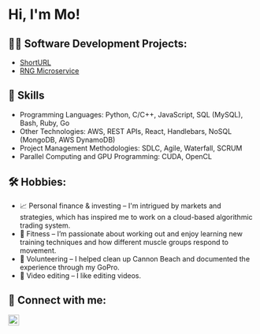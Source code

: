 <h1>Hi, I'm Mo!</h1>

<h2>👨‍💻 Software Development Projects:</h2>

- [ShortURL](https://github.com/mozz01/ShortURL)
- [RNG Microservice](https://github.com/mozz01/microservice)

<h2> 🎯 Skills</h2>

- Programming Languages:  Python, C/C++, JavaScript, SQL (MySQL), Bash, Ruby, Go 
- Other Technologies:  AWS, REST APIs, React, Handlebars, NoSQL (MongoDB, AWS DynamoDB)
- Project Management Methodologies:  SDLC, Agile, Waterfall, SCRUM
- Parallel Computing and GPU Programming:  CUDA, OpenCL

<h2>🛠️ Hobbies:</h2>

- 📈 Personal finance & investing – I'm intrigued by markets and strategies, which has inspired me to work on a cloud-based algorithmic trading system.
- 🧠 Fitness – I’m passionate about working out and enjoy learning new training techniques and how different muscle groups respond to movement.
- 🌊 Volunteering – I helped clean up Cannon Beach and documented the experience through my GoPro.
- 🎥 Video editing – I like editing videos.

<h2> 🤳 Connect with me:</h2>

[<img align="left" alt="JoshMadakor | LinkedIn" width="22px" src="https://cdn.jsdelivr.net/npm/simple-icons@v3/icons/linkedin.svg" />][linkedin]

[linkedin]: https://linkedin.com/in/mo-hudeihed-970393247


<!--
**joshmadakor1/joshmadakor1** is a ✨ _special_ ✨ repository because its `README.md` (this file) appears on your GitHub profile.

Here are some ideas to get you started:

- 🔭 I’m currently working on ...
- 🌱 I’m currently learning ...
- 👯 I’m looking to collaborate on ...
- 🤔 I’m looking for help with ...
- 💬 Ask me about ...
- 📫 How to reach me: ...
- 😄 Pronouns: ...
- ⚡ Fun fact: ...
-->
